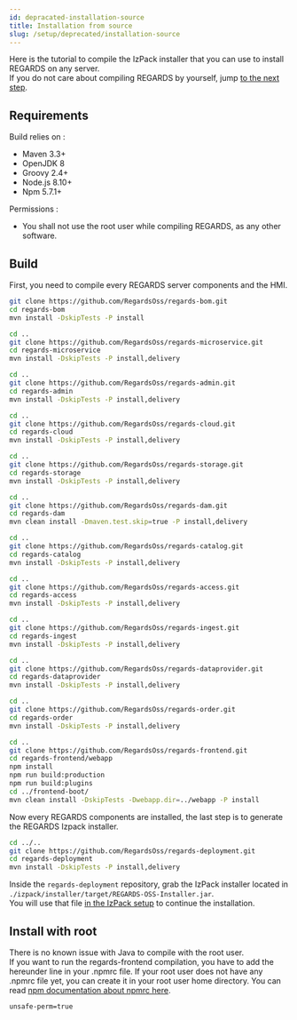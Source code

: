 ```yaml
---
id: depracated-installation-source
title: Installation from source
slug: /setup/deprecated/installation-source
---
```


Here is the tutorial to compile the IzPack installer that you can use to install REGARDS on any server.  
If you do not care about compiling REGARDS by yourself, jump [to the next step](/getting-started/configuration/#section=getting-started).

## Requirements

Build relies on :

- Maven 3.3+
- OpenJDK 8
- Groovy 2.4+
- Node.js 8.10+
- Npm 5.7.1+

Permissions :

- You shall not use the root user while compiling REGARDS, as any other software.

## Build

First, you need to compile every REGARDS server components and the HMI.

```bash
git clone https://github.com/RegardsOss/regards-bom.git
cd regards-bom
mvn install -DskipTests -P install

cd ..
git clone https://github.com/RegardsOss/regards-microservice.git
cd regards-microservice
mvn install -DskipTests -P install,delivery

cd ..
git clone https://github.com/RegardsOss/regards-admin.git
cd regards-admin
mvn install -DskipTests -P install,delivery

cd ..
git clone https://github.com/RegardsOss/regards-cloud.git
cd regards-cloud
mvn install -DskipTests -P install,delivery

cd ..
git clone https://github.com/RegardsOss/regards-storage.git
cd regards-storage
mvn install -DskipTests -P install,delivery

cd ..
git clone https://github.com/RegardsOss/regards-dam.git
cd regards-dam
mvn clean install -Dmaven.test.skip=true -P install,delivery

cd ..
git clone https://github.com/RegardsOss/regards-catalog.git
cd regards-catalog
mvn install -DskipTests -P install,delivery

cd ..
git clone https://github.com/RegardsOss/regards-access.git
cd regards-access
mvn install -DskipTests -P install,delivery

cd ..
git clone https://github.com/RegardsOss/regards-ingest.git
cd regards-ingest
mvn install -DskipTests -P install,delivery

cd ..
git clone https://github.com/RegardsOss/regards-dataprovider.git
cd regards-dataprovider
mvn install -DskipTests -P install,delivery

cd ..
git clone https://github.com/RegardsOss/regards-order.git
cd regards-order
mvn install -DskipTests -P install,delivery

cd ..
git clone https://github.com/RegardsOss/regards-frontend.git
cd regards-frontend/webapp
npm install
npm run build:production
npm run build:plugins
cd ../frontend-boot/
mvn clean install -DskipTests -Dwebapp.dir=../webapp -P install
```

Now every REGARDS components are installed, the last step is to generate the REGARDS Izpack installer.

```bash
cd ../..
git clone https://github.com/RegardsOss/regards-deployment.git
cd regards-deployment
mvn install -DskipTests -P install,delivery
```

Inside the `regards-deployment` repository, grab the IzPack installer located in `./izpack/installer/target/REGARDS-OSS-Installer.jar`.  
You will use that file [in the IzPack setup](/getting-started/izpack/#section=getting-started) to continue the installation.

## Install with root

There is no known issue with Java to compile with the root user.  
If you want to run the regards-frontend compilation, you have to add the hereunder line in your .npmrc file.
If your root user does not have any .npmrc file yet, you can create it in your root user home directory. You can read [npm documentation about npmrc here](https://docs.npmjs.com/files/npmrc).

```sh
unsafe-perm=true
```
